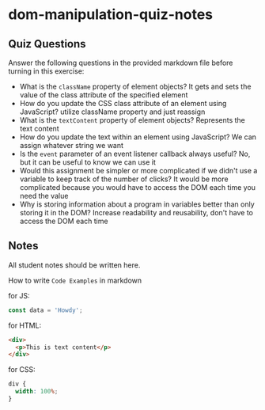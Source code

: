 # dom-manipulation-quiz-notes

## Quiz Questions

Answer the following questions in the provided markdown file before turning in this exercise:

- What is the `className` property of element objects?
  It gets and sets the value of the class attribute of the specified element
- How do you update the CSS class attribute of an element using JavaScript?
  utilize className property and just reassign
- What is the `textContent` property of element objects?
  Represents the text content
- How do you update the text within an element using JavaScript?
  We can assign whatever string we want
- Is the `event` parameter of an event listener callback always useful?
  No, but it can be useful to know we can use it
- Would this assignment be simpler or more complicated if we didn't use a variable to keep track of the number of clicks?
  It would be more complicated because you would have to access the DOM each time you need the value
- Why is storing information about a program in variables better than only storing it in the DOM?
  Increase readability and reusability, don't have to access the DOM each time

## Notes

All student notes should be written here.

How to write `Code Examples` in markdown

for JS:

```javascript
const data = 'Howdy';
```

for HTML:

```html
<div>
  <p>This is text content</p>
</div>
```

for CSS:

```css
div {
  width: 100%;
}
```
